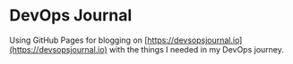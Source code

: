 # DevOps Journal

Using GitHub Pages for blogging on [https://devsopsjournal.io](https://devsopsjournal.io) with the things I needed in my DevOps journey.

